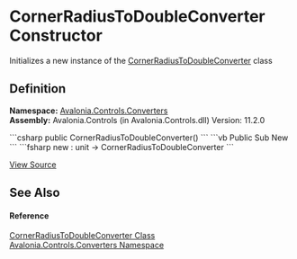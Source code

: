 # CornerRadiusToDoubleConverter Constructor


Initializes a new instance of the <a href="T_Avalonia_Controls_Converters_CornerRadiusToDoubleConverter">CornerRadiusToDoubleConverter</a> class



## Definition
**Namespace:** <a href="N_Avalonia_Controls_Converters">Avalonia.Controls.Converters</a>  
**Assembly:** Avalonia.Controls (in Avalonia.Controls.dll) Version: 11.2.0

<Tabs groupId="api-code-preview">
<TabItem value="csharp" label="C#">
```csharp
public CornerRadiusToDoubleConverter()
```
</TabItem>
<TabItem value="vb" label="VB">
```vb
Public Sub New
```
</TabItem>
<TabItem value="fsharp" label="F#">
```fsharp
new : unit -> CornerRadiusToDoubleConverter
```
</TabItem>
</Tabs>



<a href="https://github.com/AvaloniaUI/Avalonia/tree/master/src/Avalonia.Controls/Converters/CornerRadiusToDoubleConverter.cs" title="View the source code">View Source</a>



## See Also


#### Reference
<a href="T_Avalonia_Controls_Converters_CornerRadiusToDoubleConverter">CornerRadiusToDoubleConverter Class</a>  
<a href="N_Avalonia_Controls_Converters">Avalonia.Controls.Converters Namespace</a>  

